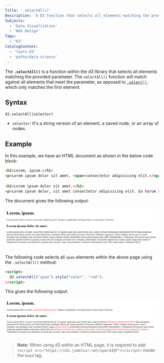 ```yaml
---
Title: '.selectAll()'
Description: 'A D3 function that selects all elements matching the provided parameter.'
Subjects: 
  - 'Data Visualization'
  - 'Web Design'
Tags:
  - 'D3'
CatalogContent:
  - 'learn-d3' 
  - 'paths/data-science'
---
```


The **`.selectAll()`** is a function within the d3 library that selects all elements matching the provided parameter. The `selectAll()` function will match against all elements that meet the parameter, as opposed to [`.select()`](https://www.codecademy.com/resources/docs/d3/selection/select), which only matches the first element.

## Syntax

```pseudo
d3.selectAll(selector)
```

- `selector`: It's a string version of an element, a saved node, or an array of nodes.

## Example

In this example, we have an HTML document as shown in the below code block:

```html
<h1>Lorem, ipsum.</h1>
<p>Lorem ipsum dolor sit amet, <span>consectetur adipisicing elit.</span> Tempore repellendus sed dignissimos eveniet quam. Nostrum.</p>

<h2>Lorem ipsum dolor sit amet.</h2>
<p>Lorem ipsum dolor, sit amet consectetur adipisicing elit. Ea harum saepe alias quae beatae quis corporis ratione <span>laudantium reprehenderit labore</span> fuga numquam, aperiam dicta facere earum non unde laboriosam, similique debitis qui soluta possimus obcaecati voluptates asperiores. Natus cumque ratione porro eveniet excepturi rem similique nam reiciendis debitis, itaque <span>pariatur dolores</span> perferendis beatae praesentium amet nulla? Repellendus a voluptatem sed id porro quia earum molestiae quidem tenetur accusamus ratione illo aut <span>similique inventore non voluptate, doloremque consectetur dignissimos beatae ipsum temporibus tempore?</span> Voluptatum accusamus non distinctio nesciunt quis suscipit, sequi, necessitatibus, ut delectus praesentium iusto? Nisi sequi itaque voluptatem dolor!</p>
```

The document gives the following output:

![HTML page before adding `.selectAll()` d3 query.](https://raw.githubusercontent.com/Codecademy/docs/main/media/d3-selectall-before.png)

The following code selects all `span` elements within the above page using the `.selectAll()` method:

```html
<script>
  d3.selectAll("span").style("color", "red");
</script>
```

This gives the following output:

![HTML page before adding `.selectAll()` d3 query.](https://raw.githubusercontent.com/Codecademy/docs/main/media/d3-selectall-after.png)

> **Note:** When using d3 within an HTML page, it is required to add `<script src="https://cdn.jsdelivr.net/npm/d3@7"></script>` inside the `head` tag.
